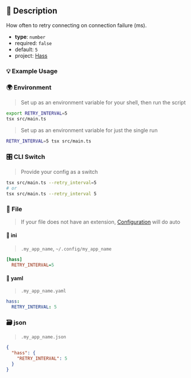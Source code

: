 ## 📜 Description

How often to retry connecting on connection failure (ms).

- **type**: `number`
- required: `false`
- default: `5`
- project: [Hass](/hass)

### 💡 Example Usage

### 🌍 Environment

> Set up as an environment variable for your shell, then run the script
```bash
export RETRY_INTERVAL=5
tsx src/main.ts
```
> Set up as an environment variable for just the single run

```bash
RETRY_INTERVAL=5 tsx src/main.ts
```
### 🎛️ CLI Switch

> Provide your config as a switch
```bash
tsx src/main.ts --retry_interval=5
# or
tsx src/main.ts --retry_interval 5
```
### 📁 File
>  If your file does not have an extension, [Configuration](/core/configuration) will do auto
#### 📘 ini

> `.my_app_name`, `~/.config/my_app_name`

```ini
[hass]
  RETRY_INTERVAL=5
```
#### 📄 yaml

> `.my_app_name.yaml`

```yaml
hass:
  RETRY_INTERVAL: 5
```
### 🗃️ json

> `.my_app_name.json`

```json
{
  "hass": {
    "RETRY_INTERVAL": 5
  }
}
```
